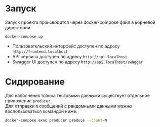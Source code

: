 # Запуск
Запуск проекта производится через docker-compose файл в корневой директории.

```bash
docker-compose up
```
- Пользовательский интерфейс доступен по адресу `http://frontend.localhost`
- API сервиса доступен по адресу `http://api.localhost`
- Swagger UI доступен по адресу `http://api.localhost/swagger`

# Сидирование
Для наполнения топика тестовыми данными существует отдельное приложение `producer`. \
 Для отправки `N` сообщений с рандомными данными можно воспользоваться командой ниже.
```bash
docker-compose exec producer produce --count=N
```
